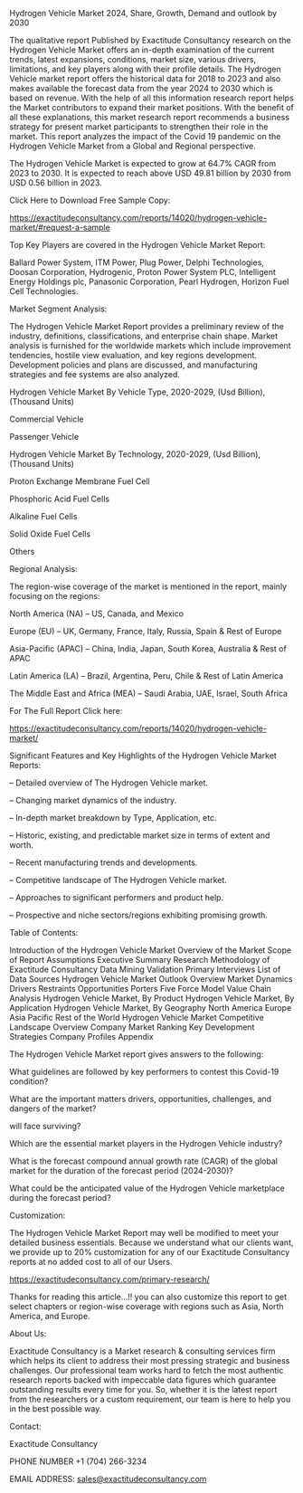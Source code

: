 Hydrogen Vehicle Market 2024, Share, Growth, Demand and outlook by 2030

The qualitative report Published by Exactitude Consultancy research on the Hydrogen Vehicle Market offers an in-depth examination of the current trends, latest expansions, conditions, market size, various drivers, limitations, and key players along with their profile details. The Hydrogen Vehicle market report offers the historical data for 2018 to 2023 and also makes available the forecast data from the year 2024 to 2030 which is based on revenue. With the help of all this information research report helps the Market contributors to expand their market positions. With the benefit of all these explanations, this market research report recommends a business strategy for present market participants to strengthen their role in the market. This report analyzes the impact of the Covid 19 pandemic on the Hydrogen Vehicle Market from a Global and Regional perspective.

The Hydrogen Vehicle Market is expected to grow at 64.7% CAGR from 2023 to 2030. It is expected to reach above USD 49.81 billion by 2030 from USD 0.56 billion in 2023.

Click Here to Download Free Sample Copy:

https://exactitudeconsultancy.com/reports/14020/hydrogen-vehicle-market/#request-a-sample

Top Key Players are covered in the Hydrogen Vehicle Market Report:

Ballard Power System, ITM Power, Plug Power, Delphi Technologies, Doosan Corporation, Hydrogenic, Proton Power System PLC, Intelligent Energy Holdings plc, Panasonic Corporation, Pearl Hydrogen, Horizon Fuel Cell Technologies.

Market Segment Analysis:

The Hydrogen Vehicle Market Report provides a preliminary review of the industry, definitions, classifications, and enterprise chain shape. Market analysis is furnished for the worldwide markets which include improvement tendencies, hostile view evaluation, and key regions development. Development policies and plans are discussed, and manufacturing strategies and fee systems are also analyzed.

Hydrogen Vehicle Market By Vehicle Type, 2020-2029, (Usd Billion), (Thousand Units)

Commercial Vehicle

Passenger Vehicle

Hydrogen Vehicle Market By Technology, 2020-2029, (Usd Billion), (Thousand Units)

Proton Exchange Membrane Fuel Cell

Phosphoric Acid Fuel Cells

Alkaline Fuel Cells

Solid Oxide Fuel Cells

Others

Regional Analysis:

The region-wise coverage of the market is mentioned in the report, mainly focusing on the regions:

North America (NA) – US, Canada, and Mexico

Europe (EU) – UK, Germany, France, Italy, Russia, Spain & Rest of Europe

Asia-Pacific (APAC) – China, India, Japan, South Korea, Australia & Rest of APAC

Latin America (LA) – Brazil, Argentina, Peru, Chile & Rest of Latin America

The Middle East and Africa (MEA) – Saudi Arabia, UAE, Israel, South Africa

For The Full Report Click here:

https://exactitudeconsultancy.com/reports/14020/hydrogen-vehicle-market/

Significant Features and Key Highlights of the Hydrogen Vehicle Market Reports:

– Detailed overview of The Hydrogen Vehicle market.

– Changing market dynamics of the industry.

– In-depth market breakdown by Type, Application, etc.

– Historic, existing, and predictable market size in terms of extent and worth.

– Recent manufacturing trends and developments.

– Competitive landscape of The Hydrogen Vehicle market.

– Approaches to significant performers and product help.

– Prospective and niche sectors/regions exhibiting promising growth.

Table of Contents:

Introduction of the Hydrogen Vehicle Market
Overview of the Market
Scope of Report
Assumptions
Executive Summary
Research Methodology of Exactitude Consultancy
Data Mining
Validation
Primary Interviews
List of Data Sources
Hydrogen Vehicle Market Outlook
Overview
Market Dynamics
Drivers
Restraints
Opportunities
Porters Five Force Model
Value Chain Analysis
Hydrogen Vehicle Market, By Product
Hydrogen Vehicle Market, By Application
Hydrogen Vehicle Market, By Geography
North America
Europe
Asia Pacific
Rest of the World
Hydrogen Vehicle Market Competitive Landscape
Overview
Company Market Ranking
Key Development Strategies
Company Profiles
Appendix

The Hydrogen Vehicle Market report gives answers to the following:

What guidelines are followed by key performers to contest this Covid-19 condition?

What are the important matters drivers, opportunities, challenges, and dangers of the market?

will face surviving?

Which are the essential market players in the Hydrogen Vehicle industry?

What is the forecast compound annual growth rate (CAGR) of the global market for the duration of the forecast period (2024-2030)?

What could be the anticipated value of the Hydrogen Vehicle marketplace during the forecast period?

Customization:

The Hydrogen Vehicle Market Report may well be modified to meet your detailed business essentials. Because we understand what our clients want, we provide up to 20% customization for any of our Exactitude Consultancy reports at no added cost to all of our Users.

https://exactitudeconsultancy.com/primary-research/

Thanks for reading this article...!! you can also customize this report to get select chapters or region-wise coverage with regions such as Asia, North America, and Europe.

About Us:

Exactitude Consultancy is a Market research & consulting services firm which helps its client to address their most pressing strategic and business challenges. Our professional team works hard to fetch the most authentic research reports backed with impeccable data figures which guarantee outstanding results every time for you. So, whether it is the latest report from the researchers or a custom requirement, our team is here to help you in the best possible way.

Contact:

Exactitude Consultancy

PHONE NUMBER +1 (704) 266-3234

EMAIL ADDRESS: sales@exactitudeconsultancy.com  
